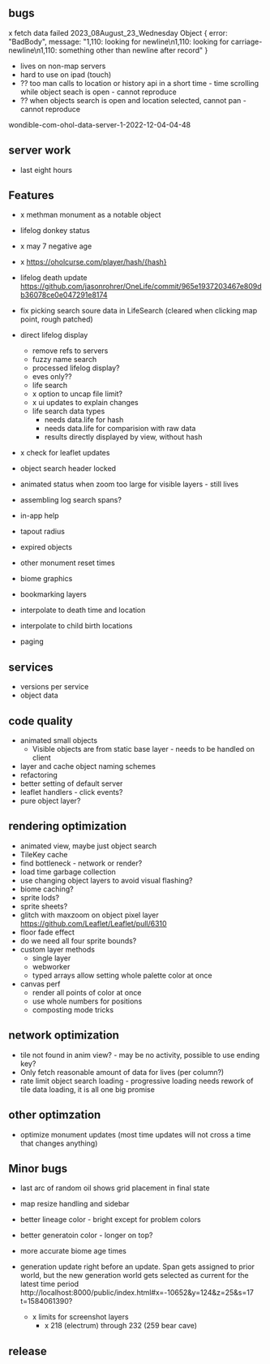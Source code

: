 ## bugs
x fetch data failed 2023_08August_23_Wednesday 
  Object { error: "BadBody", message: "1,110: looking for newline\n1,110: looking for carriage-newline\n1,110: something other than newline after record" }

- lives on non-map servers
- hard to use on ipad (touch)
- ?? too man calls to location or history api in a short time - time scrolling while object seach is open - cannot reproduce
- ?? when objects search is open and location selected, cannot pan - cannot reproduce

wondible-com-ohol-data-server-1-2022-12-04-04-48
## server work
- last eight hours

## Features
- x methman monument as a notable object
- lifelog donkey status
- x may 7 negative age
- x https://oholcurse.com/player/hash/{hash}
- lifelog death update
https://github.com/jasonrohrer/OneLife/commit/965e1937203467e809db36078ce0e047291e8174
- fix picking search soure data in LifeSearch (cleared when clicking map point, rough patched)
- direct lifelog display
  - remove refs to servers
  - fuzzy name search
  - processed lifelog display?
  - eves only??
  - life search
  - x option to uncap file limit?
  - x ui updates to explain changes
  - life search data types
    - needs data.life for hash
    - needs data.life for comparision with raw data
    - results directly displayed by view, without hash
- x check for leaflet updates

- object search header locked
- animated status when zoom too large for visible layers - still lives
- assembling log search spans?
- in-app help
- tapout radius
- expired objects
- other monument reset times
- biome graphics
- bookmarking layers
- interpolate to death time and location
- interpolate to child birth locations
- paging

## services
- versions per service
- object data

## code quality
- animated small objects
  - Visible objects are from static base layer - needs to be handled on client
- layer and cache object naming schemes
- refactoring
- better setting of default server
- leaflet handlers - click events?
- pure object layer?


## rendering optimization
- animated view, maybe just object search
- TileKey cache
- find bottleneck - network or render?
- load time garbage collection
- use changing object layers to avoid visual flashing?
- biome caching?
- sprite lods?
- sprite sheets?
- glitch with maxzoom on object pixel layer https://github.com/Leaflet/Leaflet/pull/6310
- floor fade effect
- do we need all four sprite bounds?
- custom layer methods
  - single layer
  - webworker
  - typed arrays allow setting whole palette color at once
- canvas perf
  - render all points of color at once
  - use whole numbers for positions
  - composting mode tricks

## network optimization
- tile not found in anim view? - may be no activity, possible to use ending key?
- Only fetch reasonable amount of data for lives (per column?)
- rate limit object search loading - progressive loading needs rework of tile data loading, it is all one big promise

## other optimzation
- optimize monument updates (most time updates will not cross a time that changes anything)

## Minor bugs
- last arc of random oil shows grid placement in final state
- map resize handling and sidebar
- better lineage color - bright except for problem colors
- better generatoin color - longer on top?
- more accurate biome age times
- generation update right before an update. Span gets assigned to prior world, but the new generation world gets selected as current for the latest time period
  http://localhost:8000/public/index.html#x=-10652&y=124&z=25&s=17
  t=1584061390?

  - x limits for screenshot layers
    - x 218 (electrum) through 232 (259 bear cave)

## release
